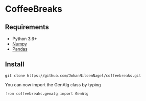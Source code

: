 # CoffeeBreaks

## Requirements
* Python 3.6+
* [Numpy](https://numpy.org/install/)
* [Pandas](https://pandas.pydata.org/docs/getting_started/install.html)

## Install
```
git clone https://github.com/JohanNilsenNagel/coffeebreaks.git
```
You can now import the GenAlg class by typing
```
from coffeebreaks.genalg import GenAlg
```
